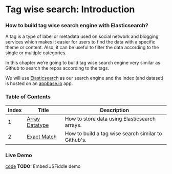 # Tag wise search: Introduction

### How to build tag wise search engine with Elasticsearch?

A tag is a type of label or metadata used on social network and blogging services which makes it easier for users to find the data with a specific theme or content. Also, it can be useful to filter the data according to the single or multiple categories.

In this chapter we’re going to build tag wise search engine very similar as Github to search the repos according to the tags.

We will use [Elasticsearch](https://www.elastic.co/products/elasticsearch) as our search engine and the index (and dataset) is hosted on an [appbase.io](https://appbase.io) app.

### Table of Contents

| Index     | Title    | Description |
| ---------- | ---------- |---------|
| 1          | [Array Datatype](https://github.com/appbaseio/esc/blob/master/searchbar/arrays.md) | How to store data using Elasticsearch arrays. |
| 2       | [Exact Match](https://github.com/appbaseio/esc/blob/master/searchbar/tag-search.md) | How to build a tag wise search similar to Github's. |

### Live Demo
<script async src="//jsfiddle.net/1b8tcxs4/3/embed/"></script>
[code](https://jsfiddle.net/1b8tcxs4/3/)
**TODO:** Embed JSFiddle demo

